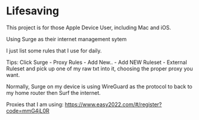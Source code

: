 # Lifesaving
This project is for those Apple Device User, including Mac and iOS.

Using Surge as their internet management sytem

I just list some rules that I use for daily.

Tips: Click Surge - Proxy Rules - Add New.. - Add NEW Ruleset - External Ruleset and pick up one of my raw txt into it, choosing the proper proxy you want.

Normally, Surge on my device is using WireGuard as the protocol to back to my home router then Surf the internet.

Proxies that I am using: https://www.easy2022.com/#/register?code=mmG4jL0R
